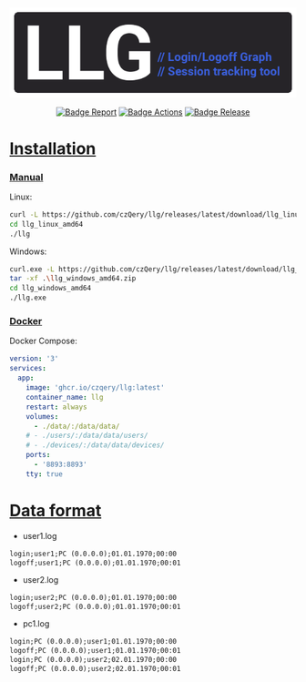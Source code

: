 <div align="center" style="text-align: center">
  <img src="https://github.com/czQery/llg/blob/main/.github/banner.png?raw=true" alt="Logo">
  <br>
  
  [![Badge Report]][Report]
  [![Badge Actions]][Actions]
  [![Badge Release]][Release]
  
</div>

# <a href="#installation" id="installation" name="installation">Installation</a>

### <a href="#installation-manual" id="installation-manual" name="installation-manual">Manual</a>

Linux:

```sh
curl -L https://github.com/czQery/llg/releases/latest/download/llg_linux_amd64.tar.gz | tar -xz
cd llg_linux_amd64
./llg
```

Windows:

```sh
curl.exe -L https://github.com/czQery/llg/releases/latest/download/llg_windows_amd64.zip
tar -xf .\llg_windows_amd64.zip
cd llg_windows_amd64
./llg.exe
```

### <a href="#installation-docker" id="installation-docker" name="installation-docker">Docker</a>

Docker Compose:

```yml
version: '3'
services:
  app:
    image: 'ghcr.io/czqery/llg:latest'
    container_name: llg
    restart: always
    volumes:
      - ./data/:/data/data/
    # - ./users/:/data/data/users/
    # - ./devices/:/data/data/devices/
    ports:
      - '8893:8893'
    tty: true
```

# <a href="#format" id="format" name="format">Data format</a>

- user1.log

```
login;user1;PC (0.0.0.0);01.01.1970;00:00
logoff;user1;PC (0.0.0.0);01.01.1970;00:01
```

- user2.log

```
login;user2;PC (0.0.0.0);01.01.1970;00:00
logoff;user2;PC (0.0.0.0);01.01.1970;00:01
```

- pc1.log

```
login;PC (0.0.0.0);user1;01.01.1970;00:00
logoff;PC (0.0.0.0);user1;01.01.1970;00:01
login;PC (0.0.0.0);user2;02.01.1970;00:00
logoff;PC (0.0.0.0);user2;02.01.1970;00:01
```

<!----------------------------------------------------------------------------->

[Report]: https://goreportcard.com/report/github.com/czQery/llg/backend
[Badge Report]: https://goreportcard.com/badge/github.com/czQery/llg/backend

[Actions]: https://github.com/czQery/llg/actions
[Badge Actions]: https://img.shields.io/github/actions/workflow/status/czQery/llg/release.yml

[Release]: https://github.com/czQery/llg/releases/latest
[Badge Release]: https://img.shields.io/github/v/release/czQery/llg

<!----------------------------------------------------------------------------->
